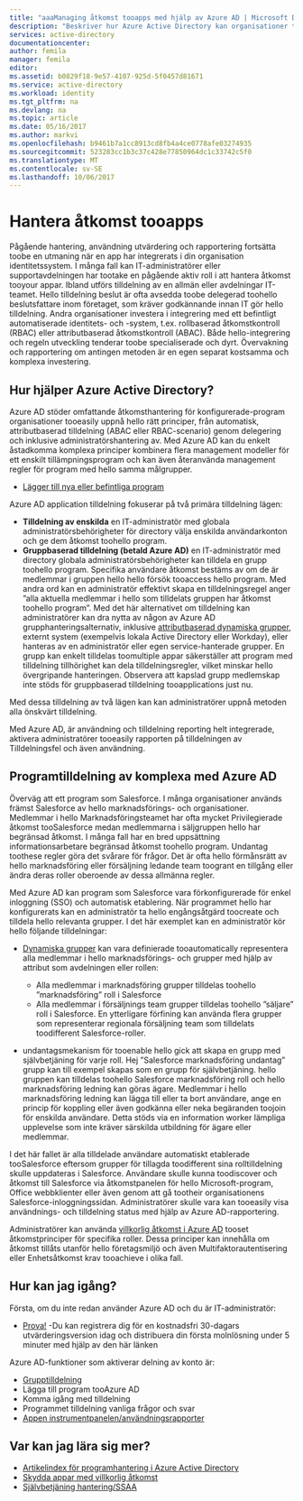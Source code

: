 ```yaml
---
title: "aaaManaging åtkomst tooapps med hjälp av Azure AD | Microsoft Docs"
description: "Beskriver hur Azure Active Directory kan organisationer toospecify hello appar toowhich varje användare har åtkomst till."
services: active-directory
documentationcenter: 
author: femila
manager: femila
editor: 
ms.assetid: b0829f18-9e57-4107-925d-5f0457d81671
ms.service: active-directory
ms.workload: identity
ms.tgt_pltfrm: na
ms.devlang: na
ms.topic: article
ms.date: 05/16/2017
ms.author: markvi
ms.openlocfilehash: b9461b7a1cc8913cd8fb4a4ce0778afe03274935
ms.sourcegitcommit: 523283cc1b3c37c428e77850964dc1c33742c5f0
ms.translationtype: MT
ms.contentlocale: sv-SE
ms.lasthandoff: 10/06/2017
---
```

# <a name="managing-access-tooapps"></a>Hantera åtkomst tooapps
Pågående hantering, användning utvärdering och rapportering fortsätta toobe en utmaning när en app har integrerats i din organisation identitetssystem. I många fall kan IT-administratörer eller supportavdelningen har tootake en pågående aktiv roll i att hantera åtkomst tooyour appar. Ibland utförs tilldelning av en allmän eller avdelningar IT-teamet. Hello tilldelning beslut är ofta avsedda toobe delegerad toohello beslutsfattare inom företaget, som kräver godkännande innan IT gör hello tilldelning.  Andra organisationer investera i integrering med ett befintligt automatiserade identitets- och -system, t.ex. rollbaserad åtkomstkontroll (RBAC) eller attributbaserad åtkomstkontroll (ABAC). Både hello-integrering och regeln utveckling tenderar toobe specialiserade och dyrt. Övervakning och rapportering om antingen metoden är en egen separat kostsamma och komplexa investering.

## <a name="how-does-azure-active-directory-help"></a>Hur hjälper Azure Active Directory?
 Azure AD stöder omfattande åtkomsthantering för konfigurerade-program organisationer tooeasily uppnå hello rätt principer, från automatisk, attributbaserad tilldelning (ABAC eller RBAC-scenario) genom delegering och inklusive administratörshantering av. Med Azure AD kan du enkelt åstadkomma komplexa principer kombinera flera management modeller för ett enskilt tillämpningsprogram och kan även återanvända management regler för program med hello samma målgrupper.

* [Lägger till nya eller befintliga program](active-directory-sso-integrate-saas-apps.md)

 Azure AD application tilldelning fokuserar på två primära tilldelning lägen:

* **Tilldelning av enskilda** en IT-administratör med globala administratörsbehörigheter för directory välja enskilda användarkonton och ge dem åtkomst toohello program.
* **Gruppbaserad tilldelning (betald Azure AD)** en IT-administratör med directory globala administratörsbehörigheter kan tilldela en grupp toohello program. Specifika användare åtkomst bestäms av om de är medlemmar i gruppen hello hello försök tooaccess hello program. Med andra ord kan en administratör effektivt skapa en tilldelningsregel anger ”alla aktuella medlemmar i hello som tilldelats gruppen har åtkomst toohello program”. Med det här alternativet om tilldelning kan administratörer kan dra nytta av någon av Azure AD grupphanteringsalternativ, inklusive [attributbaserad dynamiska grupper](active-directory-accessmanagement-manage-groups.md), externt system (exempelvis lokala Active Directory eller Workday), eller hanteras av en administratör eller egen service-hanterade grupper. En grupp kan enkelt tilldelas toomultiple appar säkerställer att program med tilldelning tillhörighet kan dela tilldelningsregler, vilket minskar hello övergripande hanteringen. Observera att kapslad grupp medlemskap inte stöds för gruppbaserad tilldelning tooapplications just nu.

Med dessa tilldelning av två lägen kan kan administratörer uppnå metoden alla önskvärt tilldelning.

Med Azure AD, är användning och tilldelning reporting helt integrerade, aktivera administratörer tooeasily rapporten på tilldelningen av Tilldelningsfel och även användning.

## <a name="complex-application-assignment-with-azure-ad"></a>Programtilldelning av komplexa med Azure AD
Överväg att ett program som Salesforce. I många organisationer används främst Salesforce av hello marknadsförings- och organisationer. Medlemmar i hello Marknadsföringsteamet har ofta mycket Privilegierade åtkomst tooSalesforce medan medlemmarna i säljgruppen hello har begränsad åtkomst. I många fall har en bred uppsättning informationsarbetare begränsad åtkomst toohello program. Undantag toothese regler göra det svårare för frågor. Det är ofta hello förmånsrätt av hello marknadsföring eller försäljning ledande team toogrant en tillgång eller ändra deras roller oberoende av dessa allmänna regler.

Med Azure AD kan program som Salesforce vara förkonfigurerade för enkel inloggning (SSO) och automatisk etablering. När programmet hello har konfigurerats kan en administratör ta hello engångsåtgärd toocreate och tilldela hello relevanta grupper. I det här exemplet kan en administratör kör hello följande tilldelningar:

* [Dynamiska grupper](active-directory-accessmanagement-manage-groups.md) kan vara definierade tooautomatically representera alla medlemmar i hello marknadsförings- och grupper med hjälp av attribut som avdelningen eller rollen:
  
  * Alla medlemmar i marknadsföring grupper tilldelas toohello ”marknadsföring” roll i Salesforce
  * Alla medlemmar i försäljnings team grupper tilldelas toohello ”säljare” roll i Salesforce. En ytterligare förfining kan använda flera grupper som representerar regionala försäljning team som tilldelats toodifferent Salesforce-roller.
* undantagsmekanism för tooenable hello gick att skapa en grupp med självbetjäning för varje roll. Hej ”Salesforce marknadsföring undantag” grupp kan till exempel skapas som en grupp för självbetjäning. hello gruppen kan tilldelas toohello Salesforce marknadsföring roll och hello marknadsföring ledning kan göras ägare. Medlemmar i hello marknadsföring ledning kan lägga till eller ta bort användare, ange en princip för koppling eller även godkänna eller neka begäranden toojoin för enskilda användare. Detta stöds via en information worker lämpliga upplevelse som inte kräver särskilda utbildning för ägare eller medlemmar.

I det här fallet är alla tilldelade användare automatiskt etablerade tooSalesforce eftersom grupper för tillagda toodifferent sina rolltilldelning skulle uppdateras i Salesforce. Användare skulle kunna toodiscover och åtkomst till Salesforce via åtkomstpanelen för hello Microsoft-program, Office webbklienter eller även genom att gå tootheir organisationens Salesforce-inloggningssidan. Administratörer skulle vara kan tooeasily visa användnings- och tilldelning status med hjälp av Azure AD-rapportering.

Administratörer kan använda [villkorlig åtkomst i Azure AD](active-directory-conditional-access.md) tooset åtkomstprinciper för specifika roller. Dessa principer kan innehålla om åtkomst tillåts utanför hello företagsmiljö och även Multifaktorautentisering eller Enhetsåtkomst krav tooachieve i olika fall.

## <a name="how-can-i-get-started"></a>Hur kan jag igång?
Första, om du inte redan använder Azure AD och du är IT-administratör:

* [Prova!](https://azure.microsoft.com/trial/get-started-active-directory/) -Du kan registrera dig för en kostnadsfri 30-dagars utvärderingsversion idag och distribuera din första molnlösning under 5 minuter med hjälp av den här länken

Azure AD-funktioner som aktiverar delning av konto är:

* [Grupptilldelning](active-directory-accessmanagement-self-service-group-management.md)
* Lägga till program tooAzure AD
* Komma igång med tilldelning
* Programmet tilldelning vanliga frågor och svar
* [Appen instrumentpanelen/användningsrapporter](active-directory-passwords-get-insights.md)

## <a name="where-can-i-learn-more"></a>Var kan jag lära sig mer?
* [Artikelindex för programhantering i Azure Active Directory](active-directory-apps-index.md)
* [Skydda appar med villkorlig åtkomst](active-directory-conditional-access.md)
* [Självbetjäning hantering/SSAA](active-directory-accessmanagement-self-service-group-management.md)

